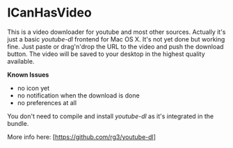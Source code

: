 # ICanHasVideo
This is a video downloader for youtube and most other sources. Actually it's just a basic *youtube-dl* frontend for Mac OS X.
It's not yet done but working fine. Just paste or drag'n'drop the URL to the video and push the download button. The video will be saved to your desktop in the highest quality available.

**Known Issues**
- no icon yet
- no notification when the download is done
- no preferences at all

You don't need to compile and install *youtube-dl* as it's integrated in the bundle.

More info here: [https://github.com/rg3/youtube-dl]

